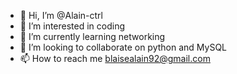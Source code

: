 - 👋 Hi, I’m @Alain-ctrl
- 👀 I’m interested in coding
- 🌱 I’m currently learning networking
- 💞️ I’m looking to collaborate on python and MySQL
- 📫 How to reach me blaisealain92@gmail.com

<!---
Alain-ctrl/Alain-ctrl is a ✨ special ✨ repository because its `README.md` (this file) appears on your GitHub profile.
You can click the Preview link to take a look at your changes.
--->
